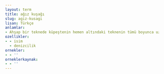 ```yaml
---
layout: term
title: ağız kuşağı
slug: agiz-kusagi
lisan: Türkçe
anlamlar:
- Ahşap bir teknede küpeştenin hemen altındaki teknenin tümü boyunca uzanan en üst kaplama
ozellikler:
- - isim
  - denizcilik
ornekler:
- - ''
orneklerkaynak:
- - ''
---
```

